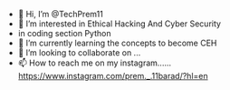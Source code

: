 - 👋 Hi, I’m @TechPrem11
- 👀 I’m interested in Ethical Hacking And Cyber Security
- in coding section Python 
- 🌱 I’m currently learning the concepts to become CEH
- 💞️ I’m looking to collaborate on ...
- 📫 How to reach me on my instagram...... https://www.instagram.com/prem._.11barad/?hl=en

<!---
TechPrem11/TechPrem11 is a ✨ special ✨ repository because its `README.md` (this file) appears on your GitHub profile.
You can click the Preview link to take a look at your changes.
--->
